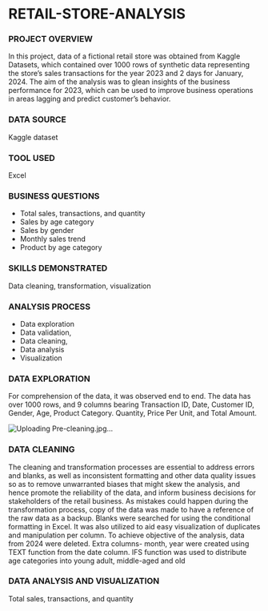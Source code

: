 # RETAIL-STORE-ANALYSIS
### PROJECT OVERVIEW
In this project, data of a fictional retail store was obtained from Kaggle Datasets, which contained over 1000 rows of synthetic data representing the store’s sales transactions for the year 2023 and 2 days for January, 2024. The aim of the analysis was to glean insights of the business performance for 2023, which can be used to improve business operations in areas lagging and predict customer’s behavior. 
### DATA SOURCE
Kaggle dataset
### TOOL USED
Excel
### BUSINESS QUESTIONS
- Total sales, transactions, and quantity
- Sales by age category
- Sales by gender
- Monthly sales trend
- Product by age category
### SKILLS DEMONSTRATED
 Data cleaning, transformation, visualization
### ANALYSIS PROCESS
- Data exploration
- Data validation, 
- Data cleaning, 
- Data analysis
- Visualization
### DATA EXPLORATION
For comprehension of the data, it was observed end to end. The data has over 1000 rows, and 9 columns bearing Transaction ID, Date, Customer ID, Gender, Age, Product Category. Quantity, Price Per Unit, and Total Amount. 

![Uploading Pre-cleaning.jpg…]()


### DATA CLEANING
The cleaning and transformation processes are essential to address errors and blanks, as well as inconsistent formatting and other data quality issues so as to remove unwarranted biases that might skew the analysis, and hence promote the reliability of the data, and inform business decisions for stakeholders of the retail business. 
 As mistakes could happen during the transformation process, copy of the data was made to have a reference of the raw data as a backup.
 Blanks were searched for using the conditional formatting in Excel. It was also utilized to aid easy visualization of duplicates and manipulation per column. 
 To achieve objective of the analysis, data from 2024 were deleted. 
 Extra columns- month, year were created using TEXT function from the date column. 
 IFS function was used to distribute age categories into young adult, middle-aged and old 
 ### DATA ANALYSIS AND VISUALIZATION
 Total sales, transactions, and quantity
 
